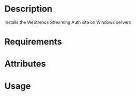 Description
===========
Installs the Webtrends Streaming Auth site on Windows servers


Requirements
============

Attributes
==========

Usage
=====